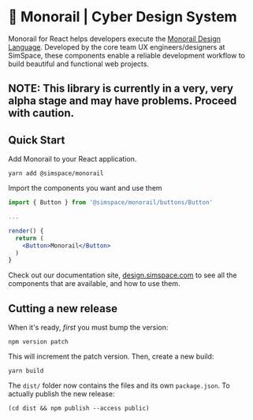 # 🚝 Monorail | Cyber Design System

Monorail for React helps developers execute the [Monorail Design Language](https://design.simspace.com). Developed by the core team UX engineers/designers at SimSpace, these components enable a reliable development workflow to build beautiful and functional web projects.

## NOTE: This library is currently in a very, very alpha stage and may have problems. Proceed with caution.

## Quick Start

Add Monorail to your React application.

```
yarn add @simspace/monorail
```

Import the components you want and use them

```jsx
import { Button } from '@simspace/monorail/buttons/Button'

...

render() {
  return (
    <Button>Monorail</Button>
  )	
}
```

Check out our documentation site, [design.simspace.com](https://design.simspace.com) to see all the components that are available, and how to use them.


## Cutting a new release

When it's ready, _first_ you must bump the version:

`npm version patch`

This will increment the patch version. Then, create a new build:

`yarn build`

The `dist/` folder now contains the files and its own `package.json`. To actually publish the new release:

`(cd dist && npm publish --access public)`
